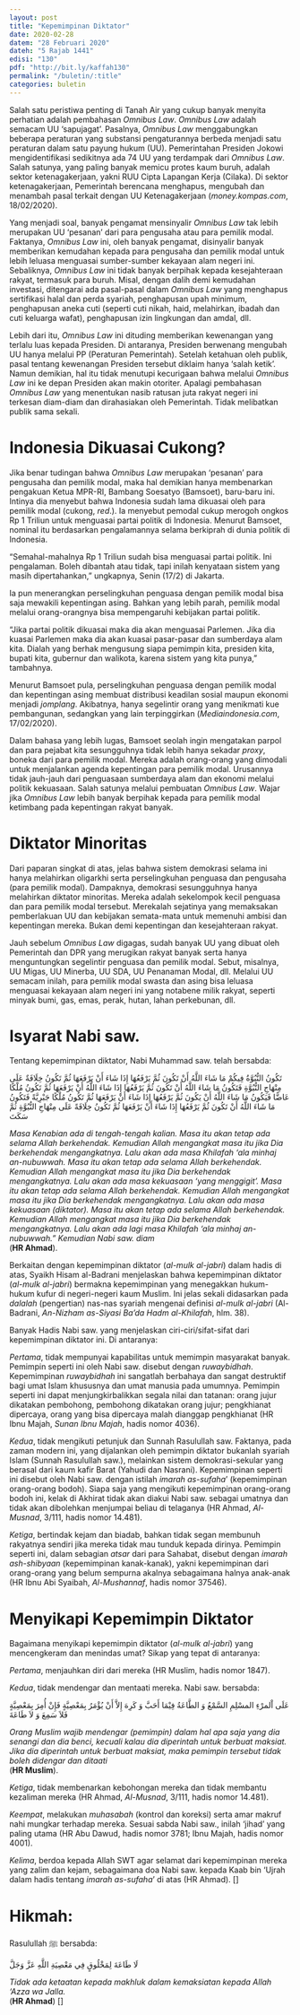 ```yaml
---
layout: post
title: "Kepemimpinan Diktator"
date: 2020-02-28
datem: "28 Februari 2020"
dateh: "5 Rajab 1441"
edisi: "130"
pdf: "http://bit.ly/kaffah130"
permalink: "/buletin/:title"
categories: buletin
---
```


Salah satu peristiwa penting di Tanah Air yang cukup banyak menyita perhatian adalah pembahasan *Omnibus Law*. *Omnibus Law* adalah semacam UU ‘sapujagat’. Pasalnya, *Omnibus Law* menggabungkan beberapa peraturan yang substansi pengaturannya berbeda menjadi satu peraturan dalam satu payung hukum (UU). Pemerintahan Presiden Jokowi mengidentifikasi sedikitnya ada 74 UU yang terdampak dari *Omnibus Law*. Salah satunya, yang paling banyak memicu protes kaum buruh, adalah sektor ketenagakerjaan, yakni RUU Cipta Lapangan Kerja (Cilaka). Di sektor ketenagakerjaan, Pemerintah berencana menghapus, mengubah dan menambah pasal terkait dengan UU Ketenagakerjaan (*money.kompas.com*, 18/02/2020).

Yang menjadi soal, banyak pengamat mensinyalir *Omnibus Law* tak lebih merupakan UU ‘pesanan’ dari para pengusaha atau para pemilik modal. Faktanya, *Omnibus Law* ini, oleh banyak pengamat, disinyalir banyak memberikan kemudahan kepada para pengusaha dan pemilik modal untuk lebih leluasa menguasai sumber-sumber kekayaan alam negeri ini. Sebaliknya, *Omnibus Law* ini tidak banyak berpihak kepada kesejahteraan rakyat, termasuk para buruh. Misal, dengan dalih demi kemudahan investasi, ditengarai ada pasal-pasal dalam *Omnibus Law* yang menghapus sertifikasi halal dan perda syariah, penghapusan upah minimum, penghapusan aneka cuti (seperti cuti nikah, haid, melahirkan, ibadah dan cuti keluarga wafat), penghapusan izin lingkungan dan amdal, dll.

Lebih dari itu, *Omnibus Law* ini dituding memberikan kewenangan yang terlalu luas kepada Presiden. Di antaranya, Presiden berwenang mengubah UU hanya melalui PP (Peraturan Pemerintah). Setelah ketahuan oleh publik, pasal tentang kewenangan Presiden tersebut diklaim hanya ‘salah ketik’. Namun demikian, hal itu tidak menutupi kecurigaan bahwa melalui *Omnibus Law* ini ke depan Presiden akan makin otoriter. Apalagi pembahasan *Omnibus Law* yang menentukan nasib ratusan juta rakyat negeri ini terkesan diam-diam dan dirahasiakan oleh Pemerintah. Tidak melibatkan publik sama sekali.

# Indonesia Dikuasai Cukong?

Jika benar tudingan bahwa *Omnibus Law* merupakan ‘pesanan’ para pengusaha dan pemilik modal, maka hal demikian hanya membenarkan pengakuan Ketua MPR-RI, Bambang Soesatyo (Bamsoet), baru-baru ini. Intinya dia menyebut bahwa Indonesia sudah lama dikuasai oleh para pemilik modal (cukong, *red*.). Ia menyebut pemodal cukup merogoh ongkos Rp 1 Triliun untuk menguasai partai politik di Indonesia. Menurut Bamsoet, nominal itu berdasarkan pengalamannya selama berkiprah di dunia politik di Indonesia.

“Semahal-mahalnya Rp 1 Triliun sudah bisa menguasai partai politik. Ini pengalaman. Boleh dibantah atau tidak, tapi inilah kenyataan sistem yang masih dipertahankan,” ungkapnya, Senin (17/2) di Jakarta.

Ia pun menerangkan perselingkuhan penguasa dengan pemilik modal bisa saja mewakili kepentingan asing. Bahkan yang lebih parah, pemilik modal melalui orang-orangnya bisa mempengaruhi kebijakan partai politik.

“Jika partai politik dikuasai maka dia akan menguasai Parlemen. Jika dia kuasai Parlemen maka dia akan kuasai pasar-pasar dan sumberdaya alam kita. Dialah yang berhak mengusung siapa pemimpin kita, presiden kita, bupati kita, gubernur dan walikota, karena sistem yang kita punya,” tambahnya.


Menurut Bamsoet pula, perselingkuhan penguasa dengan pemilik modal dan kepentingan asing membuat distribusi keadilan sosial maupun ekonomi menjadi *jomplang*. Akibatnya, hanya segelintir orang yang menikmati kue pembangunan, sedangkan yang lain terpinggirkan (*Mediaindonesia.com*, 17/02/2020).

Dalam bahasa yang lebih lugas, Bamsoet seolah ingin mengatakan parpol dan para pejabat kita sesungguhnya tidak lebih hanya sekadar *proxy*, boneka dari para pemilik modal. Mereka adalah orang-orang yang dimodali untuk menjalankan agenda kepentingan para pemilik modal. Urusannya tidak jauh-jauh dari penguasaan sumberdaya alam dan ekonomi melalui politik kekuasaan. Salah satunya melalui pembuatan *Omnibus Law*. Wajar jika *Omnibus Law* lebih banyak berpihak kepada para pemilik modal ketimbang pada kepentingan rakyat banyak.

# Diktator Minoritas

Dari paparan singkat di atas, jelas bahwa sistem demokrasi selama ini hanya melahirkan oligarkhi serta perselingkuhan penguasa dan pengusaha (para pemilik modal). Dampaknya, demokrasi sesungguhnya hanya melahirkan diktator minoritas. Mereka adalah sekelompok kecil penguasa dan para pemilik modal tersebut. Merekalah sejatinya yang memaksakan pemberlakuan UU dan kebijakan semata-mata untuk memenuhi ambisi dan kepentingan mereka. Bukan demi kepentingan dan kesejahteraan rakyat.

Jauh sebelum *Omnibus Law* digagas, sudah banyak UU yang dibuat oleh Pemerintah dan DPR yang merugikan rakyat banyak serta hanya menguntungkan segelintir penguasa dan pemilik modal. Sebut, misalnya, UU Migas, UU Minerba, UU SDA, UU Penanaman Modal, dll. Melalui UU semacam inilah, para pemilik modal swasta dan asing bisa leluasa menguasai kekayaan alam negeri ini yang notabene milik rakyat, seperti minyak bumi, gas, emas, perak, hutan, lahan perkebunan, dll.

# Isyarat Nabi saw.

Tentang kepemimpinan diktator, Nabi Muhammad saw. telah bersabda:

<p class="text-right-arabic">
تَكُونُ النُّبُوَّةُ فِيكُمْ مَا شَاءَ اللَّهُ أَنْ تَكُونَ ثُمَّ يَرْفَعُهَا إِذَا شَاءَ أَنْ يَرْفَعَهَا ثُمَّ تَكُونُ خِلَافَةٌ عَلَى مِنْهَاجِ النُّبُوَّةِ فَتَكُونُ مَا شَاءَ اللَّهُ أَنْ تَكُونَ ثُمَّ يَرْفَعُهَا إِذَا شَاءَ اللَّهُ أَنْ يَرْفَعَهَا ثُمَّ تَكُونُ مُلْكًا عَاضًّا فَيَكُونُ مَا شَاءَ اللَّهُ أَنْ يَكُونَ ثُمَّ يَرْفَعُهَا إِذَا شَاءَ أَنْ يَرْفَعَهَا ثُمَّ تَكُونُ مُلْكًا جَبْرِيَّةً فَتَكُونُ مَا شَاءَ اللَّهُ أَنْ تَكُونَ ثُمَّ يَرْفَعُهَا إِذَا شَاءَ أَنْ يَرْفَعَهَا ثُمَّ تَكُونُ خِلَافَةً عَلَى مِنْهَاجِ النُّبُوَّةِ ثُمَّ سَكَتَ
</p>

<p class="text-right-arti">
<i>Masa Kenabian ada di tengah-tengah kalian. Masa itu akan tetap ada selama Allah berkehendak. Kemudian Allah mengangkat masa itu jika Dia berkehendak mengangkatnya. Lalu akan ada masa Khilafah ‘ala minhaj an-nubuwwah. Masa itu akan tetap ada selama Allah berkehendak. Kemudian Allah mengangkat masa itu jika Dia berkehendak mengangkatnya. Lalu akan ada masa kekuasaan ‘yang menggigit’. Masa itu akan tetap ada selama Allah berkehendak. Kemudian Allah mengangkat masa itu jika Dia berkehendak mengangkatnya. Lalu akan ada masa kekuasaan (diktator). Masa itu akan tetap ada selama Allah berkehendak. Kemudian Allah mengangkat masa itu jika Dia berkehendak mengangkatnya. Lalu akan ada lagi masa Khilafah ‘ala minhaj an-nubuwwah.” Kemudian Nabi saw. diam</i><br>
(<b>HR Ahmad</b>).
</p>

Berkaitan dengan kepemimpinan diktator (*al-mulk al-jabri*) dalam hadis di atas, Syaikh Hisam al-Badrani menjelaskan bahwa kepemimpinan diktator (*al-mulk al-jabri*) bermakna kepemimpinan yang menegakkan hukum-hukum kufur di negeri-negeri kaum Muslim. Ini jelas sekali didasarkan pada *dalalah* (pengertian) nas-nas syariah mengenai definisi *al-mulk al-jabri* (Al-Badrani, *An-Nizham as-Siyasi Ba’da Hadm al-Khilafah*, hlm. 38).

Banyak Hadis Nabi saw. yang menjelaskan ciri-ciri/sifat-sifat dari kepemimpinan diktator ini. Di antaranya:

*Pertama*, tidak mempunyai kapabilitas untuk memimpin masyarakat banyak. Pemimpin seperti ini oleh Nabi saw. disebut dengan *ruwaybidhah*. Kepemimpinan *ruwaybidhah* ini sangatlah berbahaya dan sangat destruktif bagi umat Islam khususnya dan umat manusia pada umumnya. Pemimpin seperti ini dapat menjungkirbalikkan segala nilai dan tatanan: orang jujur dikatakan pembohong, pembohong dikatakan orang jujur; pengkhianat dipercaya, orang yang bisa dipercaya malah dianggap pengkhianat (HR Ibnu Majah, *Sunan Ibnu Majah*, hadis nomor 4036).

*Kedua*, tidak mengikuti petunjuk dan Sunnah Rasulullah saw. Faktanya, pada zaman modern ini, yang dijalankan oleh pemimpin diktator bukanlah syariah Islam (Sunnah Rasulullah saw.), melainkan sistem demokrasi-sekular yang berasal dari kaum kafir Barat (Yahudi dan Nasrani). Kepemimpinan seperti ini disebut oleh Nabi saw. dengan istilah *imarah as-sufaha*’ (kepemimpinan orang-orang bodoh). Siapa saja yang mengikuti kepemimpinan orang-orang bodoh ini, kelak di Akhirat tidak akan diakui Nabi saw. sebagai umatnya dan tidak akan dibolehkan menjumpai beliau di telaganya (HR Ahmad, *Al-Musnad*, 3/111, hadis nomor 14.481).

*Ketiga*, bertindak kejam dan biadab, bahkan tidak segan membunuh rakyatnya sendiri jika mereka tidak mau tunduk kepada dirinya. Pemimpin seperti ini, dalam sebagian *atsar* dari para Sahabat, disebut dengan *imarah ash-shibyaan* (kepemimpinan kanak-kanak), yakni kepemimpinan dari orang-orang yang belum sempurna akalnya sebagaimana halnya anak-anak (HR Ibnu Abi Syaibah, *Al-Mushannaf*, hadis nomor 37546).

# Menyikapi Kepemimpin Diktator

Bagaimana menyikapi kepemimpin diktator (*al-mulk al-jabri*) yang mencengkeram dan menindas umat? Sikap yang tepat di antaranya:

*Pertama*, menjauhkan diri dari mereka (HR Muslim, hadis nomor 1847).

*Kedua*, tidak mendengar dan mentaati mereka. Nabi saw. bersabda:

<p class="text-right-arabic">
عَلَى اْلمرْءِ المسْلِمِ السَّمْعُ وَ الطَّاعَةُ فِيْمَا أَحَبَّ وَ كَرِهَ إِلاَّ أَنْ يُؤْمَرُ بِمَعْصِيَّةٍ فَإِنْ أُمِرَ بِمَعْصِيَّةٍ فَلاَ سَمِعَ وَ لاَ طَاعَةَ
</p>

<p class="text-right-arti">
<i>Orang Muslim wajib mendengar (pemimpin) dalam hal apa saja yang dia senangi dan dia benci, kecuali kalau dia diperintah untuk berbuat maksiat. Jika dia diperintah untuk berbuat maksiat, maka pemimpin tersebut tidak boleh didengar dan ditaati</i><br>
(<b>HR Muslim</b>).
</p>

*Ketiga*, tidak membenarkan kebohongan mereka dan tidak membantu kezaliman mereka (HR Ahmad, *Al-Musnad*, 3/111, hadis nomor 14.481).

*Keempat*, melakukan *muhasabah* (kontrol dan koreksi) serta amar makruf nahi mungkar terhadap mereka. Sesuai sabda Nabi saw., inilah ‘jihad’ yang paling utama (HR Abu Dawud, hadis nomor 3781; Ibnu Majah, hadis nomor 4001).

*Kelima*, berdoa kepada Allah SWT agar selamat dari kepemimpinan mereka yang zalim dan kejam, sebagaimana doa Nabi saw. kepada Kaab bin ‘Ujrah dalam hadis tentang *imarah as-sufaha*’ di atas (HR Ahmad). []



<!-- HIKMAH -->
<div class="card mt-5">
  <div class="card-header">
  <h1>Hikmah:</h1>
  </div>

  <div class="card-body">
  <p class="text-center">
  Rasulullah ﷺ  bersabda:
  </p>

  <p class="text-center-arabic">
  لَا طَاعَةَ لِمَخْلُوقٍ فِي مَعْصِيَةِ اللَّهِ عَزَّ وَجَلَّ
  </p>

  <p class="text-center">
  <i>Tidak ada ketaatan kepada makhluk dalam kemaksiatan kepada Allah ‘Azza wa Jalla.</i><br>
  (<b>HR Ahmad</b>) []
  </p>
  </div>
</div>
<!-- END HIKMAH -->
